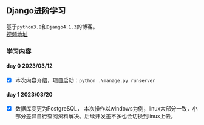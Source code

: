 ## Django进阶学习

基于`python3.8`和`Django4.1.3`的博客。   
[视频地址](https://www.bilibili.com/video/BV1kL411y7AK/)

###  学习内容

####  day 0 2023/03/12

- [x] 本次内容介绍，项目启动：`python .\manage.py runserver`


####  day 1 2023/03/20

- [x] 数据库变更为PostgreSQL， 本次操作以windows为例，linux大部分一致，小部分差异自行查阅资料解决。后续开发差不多也会切换到linux上去。